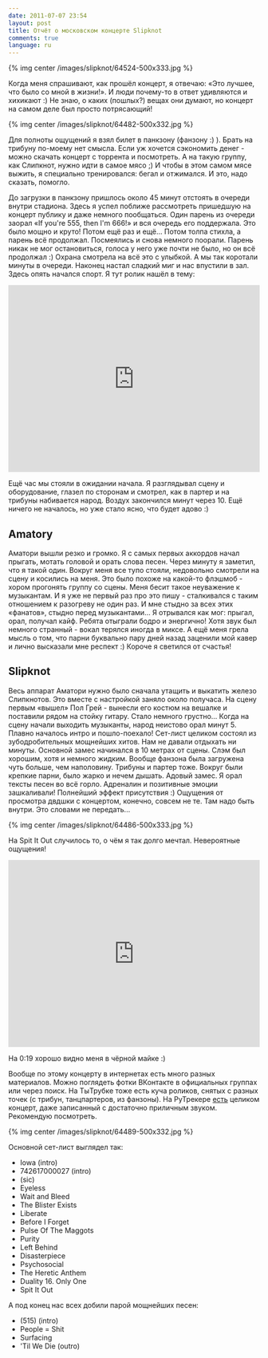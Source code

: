 ```yaml
---
date: 2011-07-07 23:54
layout: post
title: Отчёт о московском концерте Slipknot
comments: true
language: ru
---
```


{% img center /images/slipknot/64524-500x333.jpg %}

Когда меня спрашивают, как прошёл концерт, я отвечаю: «Это лучшее, что было со
мной в жизни!». И люди почему-то в ответ удивляются и хихикают :) Не знаю, о
каких (пошлых?) вещах они думают, но концерт на самом деле был просто
потрясающий!

{% img center /images/slipknot/64482-500x332.jpg %}
  
Для полноты ощущений я взял билет в панкзону (фанзону :) ). Брать на трибуну
по-моему нет смысла. Если уж хочется сэкономить денег - можно скачать концерт
с торрента и посмотреть. А на такую группу, как Слипкнот, нужно идти в самое
мясо ;) И чтобы в этом самом мясе выжить, я специально тренировался: бегал и
отжимался. И это, надо сказать, помогло.

До загрузки в панкзону пришлось около 45 минут отстоять в очереди внутри
стадиона. Здесь я успел поближе рассмотреть пришедшую на концерт публику и
даже немного пообщаться. Один парень из очереди заорал «If you're 555, then
I'm 666!» и вся очередь его поддержала. Это было мощно и круто! Потом ещё раз
и ещё... Потом толпа стихла, а парень всё продолжал. Посмеялись и снова
немного поорали. Парень никак не мог остановиться, голоса у него уже почти не
было, но он всё продолжал :) Охрана смотрела на всё это с улыбкой. А мы так
коротали минуты в очереди. Наконец настал сладкий миг и нас впустили в зал.
Здесь опять начался спорт. Я тут ролик нашёл в тему:

<iframe width="100%" height="375" src="http://www.youtube.com/embed/sgJt_6CliIo?rel=0" frameborder="0" allowfullscreen></iframe>

Ещё час мы стояли в ожидании начала. Я разглядывал сцену и оборудование,
глазел по сторонам и смотрел, как в партер и на трибуны набивается народ.
Воздух закончился минут через 10. Ещё ничего не началось, но уже стало ясно,
что будет адово :)

## Amatory

Аматори вышли резко и громко. Я с самых первых аккордов начал прыгать, мотать
головой и орать слова песен. Через минуту я заметил, что я такой один. Вокруг
меня все тупо стояли, недовольно смотрели на сцену и косились на меня. Это
было похоже на какой-то флэшмоб - хором прогонять группу со сцены. Меня бесит
такое неуважение к музыкантам. И я уже не первый раз про это пишу -
сталкивался с таким отношением к разогреву не один раз. И мне стыдно за всех
этих «фанатов», стыдно перед музыкантами... Я отрывался как мог: прыгал, орал,
получал кайф. Ребята отыграли бодро и энергично! Хотя звук был немного
странный - вокал терялся иногда в миксе. А ещё меня грела мысль о том, что
парни буквально пару дней назад заценили мой кавер и лично высказали мне
респект :) Короче я светился от счастья!

## Slipknot

Весь аппарат Аматори нужно было сначала утащить и выкатить железо Слипкнотов.
Это вместе с настройкой заняло около получаса. На сцену первым «вышел» Пол
Грей - вынесли его костюм на вешалке и поставили рядом на стойку гитару. Стало
немного грустно... Когда на сцену начали выходить музыканты, народ неистово
орал минут 5. Плавно началось интро и пошло-поехало! Сет-лист целиком состоял
из зубодробительных мощнейших хитов. Нам не давали отдыхать ни минуты.
Основной замес начинался в 10 метрах от сцены. Слэм был хорошим, хотя и
немного жидким. Вообще фанзона была загружена чуть больше, чем наполовину.
Трибуны и партер тоже. Вокруг были крепкие парни, было жарко и нечем дышать.
Адовый замес. Я орал тексты песен во всё горло. Адреналин и позитивные эмоции
зашкаливали! Полнейший эффект присутствия :) Ощущения от просмотра двдшки с
концертом, конечно, совсем не те. Там надо быть внутри. Это словами не
передать...

{% img center /images/slipknot/64486-500x333.jpg %}

На Spit It Out случилось то, о чём я так долго мечтал. Невероятные ощущения!

<iframe width="100%" height="375" src="http://www.youtube.com/embed/8d08jvKR49I?rel=0" frameborder="0" allowfullscreen></iframe>
  
На 0:19 хорошо видно меня в чёрной майке :)

Вообще по этому концерту в интернетах есть много разных материалов. Можно
поглядеть фотки ВКонтакте в официальных группах или через поиск. На ТыТрубке
тоже есть куча роликов, снятых с разных точек (с трибун, танцпартеров, из
фанзоны). На РуТрекере
[есть](http://rutracker.org/forum/viewtopic.php?t=3638243) целиком концерт,
даже записанный с достаточно приличным звуком. Рекомендую посмотреть.

{% img center /images/slipknot/64489-500x332.jpg %}

Основной сет-лист выглядел так:

* Iowa (intro)
* 742617000027 (intro)
* (sic)
* Eyeless
* Wait and Bleed
* The Blister Exists
* Liberate
* Before I Forget
* Pulse Of The Maggots
* Purity
* Left Behind
* Disasterpiece
* Psychosocial
* The Heretic Anthem
* Duality 16. Only One
* Spit It Out

А под конец нас всех добили парой мощнейших песен:

* (515) (intro)
* People = Shit
* Surfacing
* 'Til We Die (outro)

